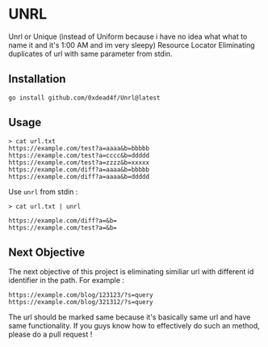 # UNRL
Unrl or Unique (instead of Uniform because i have no idea what what to name it and it's 1:00 AM and im very sleepy) Resource Locator Eliminating duplicates of url with same parameter from stdin.

## Installation
```
go install github.com/0xdead4f/Unrl@latest
```

## Usage
```
> cat url.txt
https://example.com/test?a=aaaa&b=bbbbb
https://example.com/test?a=cccc&b=ddddd
https://example.com/test?a=zzzz&b=xxxxx
https://example.com/diff?a=aaaa&b=bbbbb
https://example.com/diff?a=aaaa&b=ddddd
```
Use ```unrl``` from stdin :
```
> cat url.txt | unrl

https://example.com/diff?a=&b=
https://example.com/test?a=&b=
```
## Next Objective
The next objective of this project is eliminating similiar url with different id identifier in the path. For example :
```
https://example.com/blog/123123/?s=query
https://example.com/blog/321312/?s=query
```
The url should be marked same because it's basically same url and have same functionality. If you guys know how to effectively do such an method, please do a pull request !
